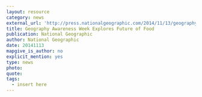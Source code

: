 ```yaml
---
layout: resource
category: news
external_url: 'http://press.nationalgeographic.com/2014/11/13/geography-awareness-week-2014/'
title: Geography Awareness Week Explores Future of Food
publication: National Geographic
author: National Geographic
date: 20141113
mapgive_is_author: no
explicit_mention: yes
type: news
photo:
quote:
tags:
  - insert here
---
```

